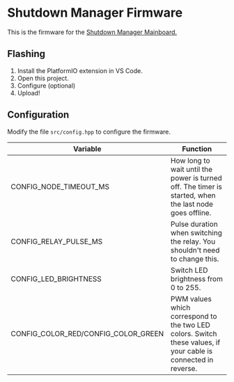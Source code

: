 # Shutdown Manager Firmware

This is the firmware for the [Shutdown Manager Mainboard.](https://github.com/testudor/shutdown-manager-mainboard)

## Flashing

1. Install the PlatformIO extension in VS Code.
2. Open this project.
3. Configure (optional)
4. Upload!

## Configuration

Modify the file `src/config.hpp` to configure the firmware.

| Variable                            | Function                                                                                                       |
|-------------------------------------|----------------------------------------------------------------------------------------------------------------|
| CONFIG_NODE_TIMEOUT_MS              | How long to wait until the power is turned off. The timer is started, when the last node goes offline.         |
| CONFIG_RELAY_PULSE_MS               | Pulse duration when switching the relay. You shouldn't need to change this.                                    |
| CONFIG_LED_BRIGHTNESS               | Switch LED brightness from 0 to 255.                                                                           |
| CONFIG_COLOR_RED/CONFIG_COLOR_GREEN | PWM values which correspond to the two LED colors. Switch these values, if your cable is connected in reverse. |
